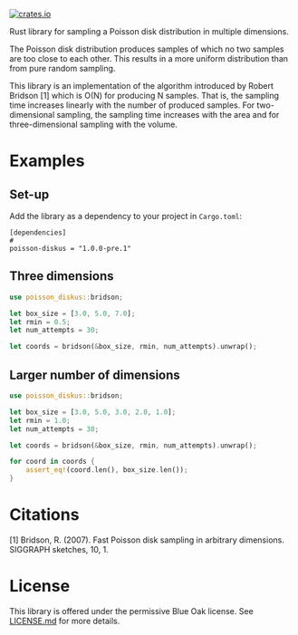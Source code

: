 [![crates.io](https://img.shields.io/crates/v/poisson-diskus.svg)](https://crates.io/crates/poisson-diskus)

Rust library for sampling a Poisson disk distribution in multiple dimensions.

The Poisson disk distribution produces samples of which no two samples are too close 
to each other. This results in a more uniform distribution than from pure random sampling.

This library is an implementation of the algorithm introduced by Robert Bridson [1]
which is O(N) for producing N samples. That is, the sampling time increases linearly 
with the number of produced samples. For two-dimensional sampling, the sampling time 
increases with the area and for three-dimensional sampling with the volume.

# Examples

## Set-up
Add the library as a dependency to your project in `Cargo.toml`:
```
[dependencies]
#
poisson-diskus = "1.0.0-pre.1"
```

## Three dimensions
```rust
use poisson_diskus::bridson;

let box_size = [3.0, 5.0, 7.0];
let rmin = 0.5;
let num_attempts = 30;

let coords = bridson(&box_size, rmin, num_attempts).unwrap();
```

## Larger number of dimensions
```rust
use poisson_diskus::bridson;

let box_size = [3.0, 5.0, 3.0, 2.0, 1.0];
let rmin = 1.0;
let num_attempts = 30;

let coords = bridson(&box_size, rmin, num_attempts).unwrap();

for coord in coords {
    assert_eq!(coord.len(), box_size.len());
}
```

# Citations
[1] Bridson, R. (2007). Fast Poisson disk sampling in arbitrary dimensions. SIGGRAPH sketches, 10, 1.

# License
This library is offered under the permissive Blue Oak license. See [LICENSE.md](LICENSE.md) for more details.